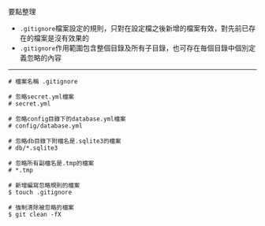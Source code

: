 要點整理
- `.gitignore`檔案設定的規則，只對在設定檔之後新增的檔案有效，對先前已存在的檔案是沒有效果的
- `.gitignore`作用範圍包含整個目錄及所有子目錄，也可存在毎個目錄中個別定義忽略的內容

---

```
# 檔案名稱 .gitignore

# 忽略secret.yml檔案
# secret.yml

# 忽略config目錄下的database.yml檔案
# config/database.yml

# 忽略db目錄下附檔名是.sqlite3的檔案
# db/*.sqlite3

# 忽略所有副檔名是.tmp的檔案
# *.tmp
```

```
# 新增編寫忽略規則的檔案
$ touch .gitignore
```

```
# 強制清除被忽略的檔案
$ git clean -fX
```